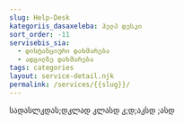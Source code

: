 ```yaml
---
slug: Help-Desk
kategoriis_dasaxeleba: ჰელპ დესკი
sort_order: -11
servisebis_sia:
  - დისტანციური დახმარება
  - ადგილზე დახმარება
tags: categories
layout: service-detail.njk
permalink: /services/{{slug}}/
---
```

სადასლკდას;დკლად კლასდ კ;დ;აკსდ ;ასდ
